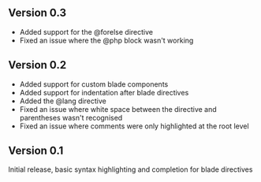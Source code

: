 ## Version 0.3

- Added support for the @forelse directive
- Fixed an issue where the @php block wasn't working

## Version 0.2

- Added support for custom blade components
- Added support for indentation after blade directives
- Added the @lang directive
- Fixed an issue where white space between the directive and parentheses wasn't recognised
- Fixed an issue where comments were only highlighted at the root level

## Version 0.1

Initial release, basic syntax highlighting and completion for blade directives
